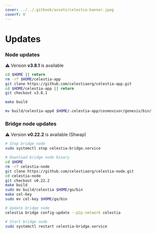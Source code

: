```yaml
---
cover: ../../.gitbook/assets/celestia-banner.jpeg
coverY: 0
---
```


# Updates

### Node updates
⚠️ Version **v3.8.1** is available

```bash
cd $HOME || return
rm -rf $HOME/celestia-app
git clone https://github.com/celestiaorg/celestia-app.git
cd $HOME/celestia-app || return
git checkout v3.8.1

make build

mv build/celestia-appd $HOME/.celestia-app/cosmovisor/genesis/bin/
```

### Bridge node updates

⚠️ Version **v0.22.2** is available (Shwap)

```bash
# Stop bridge node
sudo systemctl stop celestia-bridge.service

# Download bridge node binary
cd $HOME 
rm -rf celestia-node 
git clone https://github.com/celestiaorg/celestia-node.git 
cd celestia-node
git checkout v0.22.2
make build
sudo mv build/celestia $HOME/go/bin
make cel-key
sudo mv cel-key $HOME/go/bin

# Update bridge node
celestia bridge config-update --p2p.network celestia

# Start bridge node
sudo systemctl restart celestia-bridge.service
```
